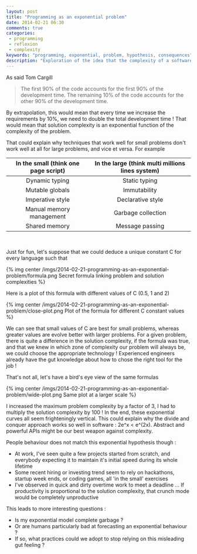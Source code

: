 ```yaml
---
layout: post
title: "Programming as an exponential problem"
date: 2014-02-21 06:30
comments: true
categories:
 - programming
 - reflexion
 - complexity
keywords: "programming, exponential, problem, hypothesis, consequences"
description: "Exploration of the idea that the complexity of a software solution to is an exponential function of the complexity of the problem"
---
```

As said Tom Cargill

> The first 90% of the code accounts for the first 90% of the development time. The remaining 10% of the code accounts for the other 90% of the development time.

By extrapolation, this would mean that every time we increase the requirements by 10%, we need to double the total development time ! That would mean that solution complexity is an exponential function of the complexity of the problem.

That could explain why techniques that work well for small problems don't work well at all for large problems, and vice et versa. For example

 In the small (think one page script) | In the large (think multi millions lines system)
:------------------------------------:|:------------------------------------------------:
 Dynamic typing                       | Static typing
 Mutable globals                      | Immutability
 Imperative style                     | Declarative style
 Manual memory management             | Garbage collection
 Shared memory                        | Message passing
<br/>


Just for fun, let's suppose that we could deduce a unique constant C for every language such that

{% img center /imgs/2014-02-21-programming-as-an-exponential-problem/formula.png Secret formula linking problem and solution complexities %}

Here is a plot of this formula with different values of C (0.5, 1 and 2)

{% img center /imgs/2014-02-21-programming-as-an-exponential-problem/close-plot.png Plot of the formula for different C constant values %}

We can see that small values of C are best for small problems, whereas greater values are evolve better with larger problems. For a given problem, there is quite a difference in the solution complexity, if the formula was true, and that we knew in which zone of complexity our problem will always be, we could choose the appropriate technology ! Experienced engineers already have the gut knowledge about how to chose the right tool for the job !

That's not all, let's have a bird's eye view of the same formulas

{% img center /imgs/2014-02-21-programming-as-an-exponential-problem/wide-plot.png Same plot at a larger scale %}

I increased the maximum problem complexity by a factor of 3, I had to multiply the solution complexity by 100 ! In the end, these exponential curves all seem frighteningly vertical. This could explain why the divide and conquer approach works so well in software : 2e^x < e^(2x). Abstract and powerful APIs might be our best weapon against complexity.

People behaviour does not match this exponential hypothesis though :

* At work, I've seen quite a few projects started from scratch, and everybody expecting it to maintain it's initial speed during its whole lifetime
* Some recent hiring or investing trend seem to rely on hackathons, startup week ends, or coding games, all 'in the small' exercises
* I've observed in quick and dirty overtime work to meet a deadline ... If productivity is proportional to the solution complexity, that crunch mode would be completely unproductive

This leads to more interesting questions :

* Is my exponential model complete garbage ?
* Or are humans particularly bad at forecasting an exponential behaviour ?
* If so, what practices could we adopt to stop relying on this misleading gut feeling ?
